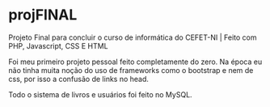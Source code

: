 # projFINAL
 Projeto Final para concluir o curso de informática do CEFET-NI | Feito com PHP, Javascript, CSS E HTML
 
 Foi meu primeiro projeto pessoal feito completamente do zero. Na época eu não tinha muita noção do uso de frameworks como o bootstrap e nem de css, por isso a confusão de links no head. 
 
Todo o sistema de livros e usuários foi feito no MySQL.
